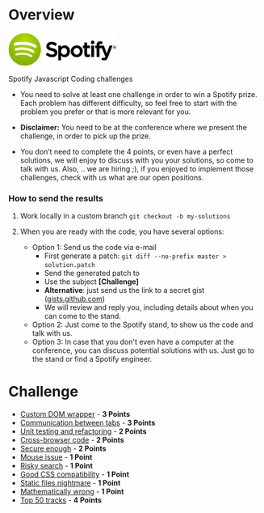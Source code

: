 Overview
========

![Spotify Logo](/resources/spotify-logo.png)

Spotify Javascript Coding challenges

* You need to solve at least one challenge in order to win a Spotify prize. Each problem has different difficulty, so feel free to start with the problem you prefer or that is more relevant for you.

* **Disclaimer:** You need to be at the conference where we present the challenge, in order to pick up the prize.

* You don’t need to complete the 4 points, or even have a perfect solutions, we will enjoy to discuss with you your solutions, so come to talk with us. Also, .. we are hiring ;), if you enjoyed to implement those challenges, check with us what are our open positions.

### How to send the results

1. Work locally in a custom branch `git checkout -b my-solutions`

2. When you are ready with the code, you have several options: 
   * Option 1: Send us the code via e-mail
     * First generate a patch: `git diff --no-prefix master > solution.patch`
     * Send the generated patch to
     * Use the subject **[Challenge]**
     * **Alternative**: just send us the link to a secret gist ([gists.github.com](https://gist.github.com/))
     * We will review and reply you, including details about when you can come to the stand.
   * Option 2: Just come to the Spotify stand, to show us the code and talk with us.
   * Option 3: In case that you don't even have a computer at the conference, you can discuss potential solutions with us. Just go to the stand or find a Spotify engineer.

Challenge
=========

* [Custom DOM wrapper](./custom-DOM-wrapper/README.md) - **3 Points**
* [Communication between tabs](./communication-between-tabs/README.md) - **3 Points**
* [Unit testing and refactoring](./unit-testing-and-refactoring/README.md) - **2 Points**
* [Cross-browser code](./cross-browser-code/README.md) - **2 Points**
* [Secure enough](./secure-enough/README.md) - **2 Points**
* [Mouse issue](./mouse-issue/README.md) - **1 Point**
* [Risky search](./risky-search/README.md) - **1 Point**
* [Good CSS compatibility](./good-css-compatibility/README.md) - **1 Point**
* [Static files nightmare](./static-files-nightmare/README.md) - **1 Point**
* [Mathematically wrong](./mathematically-wrong/README.md) - **1 Point**
* [Top 50 tracks](./top-50-tracks/README.md) - **4 Points**
